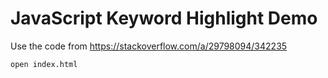JavaScript Keyword Highlight Demo
=================================

Use the code from <https://stackoverflow.com/a/29798094/342235>

```
open index.html
```

